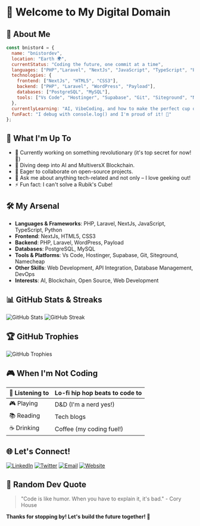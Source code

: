# 🌟 Welcome to My Digital Domain

## 🚀 About Me

```javascript
const bnistor4 = {
  name: "bnistordev",
  location: "Earth 🌍",
  currentStatus: "Coding the future, one commit at a time",
  languages: ["PHP","Laravel", "NextJs", "JavaScript", "TypeScript", "Python"],
  technologies: {
    frontend: ["NextJs", "HTML5", "CSS3"],
    backend: ["PHP", "Laravel", "WordPress", "Payload"],
    databases: ["PostgreSQL", "MySQL"],
    tools: ["Vs Code", "Hostinger", "Supabase", "Git", "Siteground", "Namecheap","a lot more!"],
  },
  currentlyLearning: "AI, VibeCoding, and how to make the perfect cup of coffee ☕",
  funFact: "I debug with console.log() and I'm proud of it! 🐛"
};
```

## 🎯 What I'm Up To

- 🔭 Currently working on something revolutionary (it's top secret for now! 🤫)
- 🌱 Diving deep into AI and MultiversX Blockchain.
- 👯 Eager to collaborate on open-source projects.
- 💬 Ask me about anything tech-related and not only – I love geeking out!
- ⚡ Fun fact: I can't solve a Rubik's Cube!

## 🛠️ My Arsenal

- **Languages & Frameworks**: PHP, Laravel, NextJs, JavaScript, TypeScript, Python
- **Frontend**: NextJs, HTML5, CSS3 
- **Backend**: PHP, Laravel, WordPress, Payload
- **Databases**: PostgreSQL, MySQL
- **Tools & Platforms**: Vs Code, Hostinger, Supabase, Git, Siteground, Namecheap
- **Other Skills**: Web Development, API Integration, Database Management, DevOps
- **Interests**: AI, Blockchain, Open Source, Web Development

## 📊 GitHub Stats & Streaks

![GitHub Stats](https://github-readme-stats.vercel.app/api?username=bnistor4&show_icons=true&theme=radical)
![GitHub Streak](https://github-readme-streak-stats.herokuapp.com/?user=bnistor4&theme=radical)

## 🏆 GitHub Trophies

![GitHub Trophies](https://github-profile-trophy.vercel.app/?username=bnistor4&theme=radical)

## 🎮 When I'm Not Coding

| 🎵 Listening to | Lo-fi hip hop beats to code to |
|------------------|-------------------------------|
| 🎮 Playing       | D&D (I'm a nerd yes!)     |
| 📚 Reading       | Tech blogs |
| ☕ Drinking      | Coffee (my coding fuel!)      |

## 🌐 Let's Connect!

[![LinkedIn](https://img.shields.io/badge/LinkedIn-Connect-blue)](https://linkedin.com/in/bnistordev)
[![Twitter](https://img.shields.io/badge/Twitter-Follow-blue)](https://twitter.com/bnistordev)
[![Email](https://img.shields.io/badge/Email-Send-blue)](mailto:hi@bnistor.dev)
[![Website](https://img.shields.io/badge/Website-Visit-blue)](https://bnistor.dev)

## 💭 Random Dev Quote

> "Code is like humor. When you have to explain it, it's bad." - Cory House

**Thanks for stopping by! Let's build the future together! 🚀**
